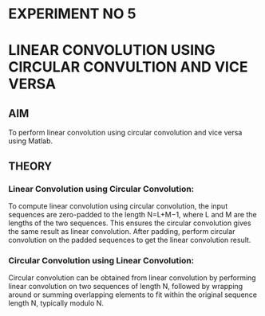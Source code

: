 # EXPERIMENT NO 5
# LINEAR CONVOLUTION USING CIRCULAR CONVULTION AND VICE VERSA

## AIM
To perform linear convolution using circular convolution and vice versa using Matlab.

## THEORY
### Linear Convolution using Circular Convolution:
To compute linear convolution using circular convolution, the input sequences are zero-padded to the length N=L+M−1,
where L and M are the lengths of the two sequences. This ensures the circular convolution gives the same result as linear convolution. 
After padding, perform circular convolution on the padded sequences to get the linear convolution result.
### Circular Convolution using Linear Convolution:
Circular convolution can be obtained from linear convolution by performing linear convolution on two sequences of 
length N, followed by wrapping around or summing overlapping elements to fit within the original sequence length N,
typically modulo N.



